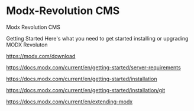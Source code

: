 # Modx-Revolution CMS 
Modx Revolution CMS

Getting Started
Here's what you need to get started installing or upgrading MODX Revoluton

https://modx.com/download

https://docs.modx.com/current/en/getting-started/server-requirements

https://docs.modx.com/current/en/getting-started/installation

https://docs.modx.com/current/en/getting-started/installation/git

https://docs.modx.com/current/en/extending-modx
